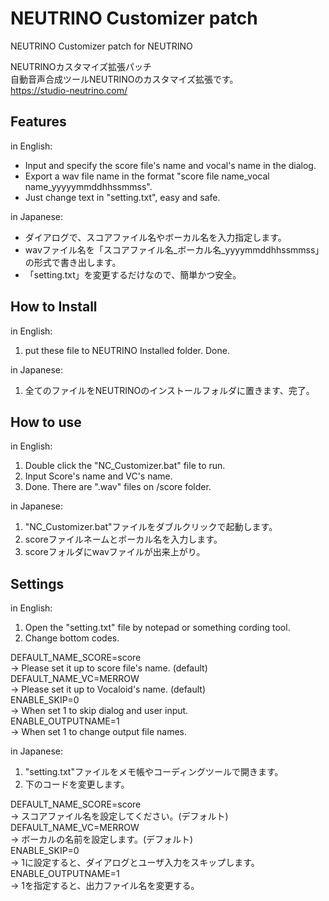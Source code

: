 # NEUTRINO Customizer patch
NEUTRINO Customizer patch for NEUTRINO  

NEUTRINOカスタマイズ拡張パッチ  
自動音声合成ツールNEUTRINOのカスタマイズ拡張です。  
https://studio-neutrino.com/  

## Features
in English:
* Input and specify the score file's name and vocal's name in the dialog.
* Export a wav file name in the format "score file name_vocal name_yyyyymmddhhssmmss".
* Just change text in "setting.txt", easy and safe.

in Japanese:
* ダイアログで、スコアファイル名やボーカル名を入力指定します。
* wavファイル名を「スコアファイル名_ボーカル名_yyyymmddhhssmmss」の形式で書き出します。
* 「setting.txt」を変更するだけなので、簡単かつ安全。

## How to Install
in English:
1. put these file to NEUTRINO Installed folder. Done.

in Japanese:
1. 全てのファイルをNEUTRINOのインストールフォルダに置きます、完了。

## How to use
in English:
1. Double click the "NC_Customizer.bat" file to run.
2. Input Score's name and VC's name.
3. Done. There are ".wav" files on /score folder.

in Japanese:
1. "NC_Customizer.bat"ファイルをダブルクリックで起動します。
2. scoreファイルネームとボーカル名を入力します。
3. scoreフォルダにwavファイルが出来上がり。

## Settings
in English:
1. Open the "setting.txt" file by notepad or something cording tool.
2. Change bottom codes.

DEFAULT_NAME_SCORE=score  
-> Please set it up to score file's name. (default)  
DEFAULT_NAME_VC=MERROW  
-> Please set it up to Vocaloid's name. (default)  
ENABLE_SKIP=0  
-> When set 1 to skip dialog and user input.  
ENABLE_OUTPUTNAME=1  
-> When set 1 to change output file names.  

in Japanese:
1. "setting.txt"ファイルをメモ帳やコーディングツールで開きます。
2. 下のコードを変更します。

DEFAULT_NAME_SCORE=score  
-> スコアファイル名を設定してください。(デフォルト)  
DEFAULT_NAME_VC=MERROW  
-> ボーカルの名前を設定します。(デフォルト)  
ENABLE_SKIP=0  
-> 1に設定すると、ダイアログとユーザ入力をスキップします。  
ENABLE_OUTPUTNAME=1  
-> 1を指定すると、出力ファイル名を変更する。  
